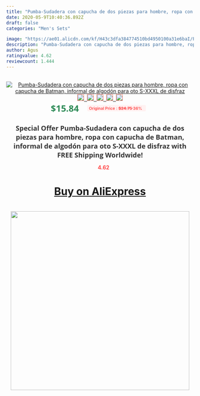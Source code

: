 ```yaml
---
title: "Pumba-Sudadera con capucha de dos piezas para hombre, ropa con capucha de Batman, informal de algodón para oto S-XXXL de disfraz"
date: 2020-05-9T10:40:36.892Z
draft: false
categories: "Men's Sets"

image: "https://ae01.alicdn.com/kf/H43c3dfa384774510bd4950100a31e6baI/Pumba-Sudadera-con-capucha-de-dos-piezas-para-hombre-ropa-con-capucha-de-Batman-informal-de.jpg"
description: "Pumba-Sudadera con capucha de dos piezas para hombre, ropa con capucha de Batman, informal de algodón para oto S-XXXL de disfraz"
author: Agus
ratingvalue: 4.62
reviewcount: 1.444
---
```

<br>
<div style="text-align: center;">
<a href="https://s.click.aliexpress.com/e/_9uNxNL" target="_blank" rel="nofollow noopener noreferrer"><img alt="Pumba-Sudadera con capucha de dos piezas para hombre, ropa con capucha de Batman, informal de algodón para oto S-XXXL de disfraz" class="magnifier-image" src="https://ae01.alicdn.com/kf/H43c3dfa384774510bd4950100a31e6baI/Pumba-Sudadera-con-capucha-de-dos-piezas-para-hombre-ropa-con-capucha-de-Batman-informal-de.jpg_640x640.jpg">
<br>
<img style="border:1px solid salmon" src="https://ae01.alicdn.com/kf/H43c3dfa384774510bd4950100a31e6baI/Pumba-Sudadera-con-capucha-de-dos-piezas-para-hombre-ropa-con-capucha-de-Batman-informal-de.jpg_120x120.jpg">&nbsp;&nbsp;<img style="border:1px solid salmon" src="https://ae01.alicdn.com/kf/He7880df7a3f0462bbcce655a45242958m/Pumba-Sudadera-con-capucha-de-dos-piezas-para-hombre-ropa-con-capucha-de-Batman-informal-de.jpg_120x120.jpg">&nbsp;&nbsp;<img style="border:1px solid salmon" src="https://ae01.alicdn.com/kf/H45b870da204a4bb2b247102c53333c1c4/Pumba-Sudadera-con-capucha-de-dos-piezas-para-hombre-ropa-con-capucha-de-Batman-informal-de.jpg_120x120.jpg">&nbsp;&nbsp;<img style="border:1px solid salmon" src="https://ae01.alicdn.com/kf/H8b064b77d437423d8f9573a5b361b444i/Pumba-Sudadera-con-capucha-de-dos-piezas-para-hombre-ropa-con-capucha-de-Batman-informal-de.jpg_120x120.jpg">&nbsp;&nbsp;<img style="border:1px solid salmon" src="https://ae01.alicdn.com/kf/Hf7f023c989284acca08cea994c835dbeR/Pumba-Sudadera-con-capucha-de-dos-piezas-para-hombre-ropa-con-capucha-de-Batman-informal-de.jpg_120x120.jpg"></a></div><br0>
<div style="text-align: center;"><span style="background-color: white; border: 0px; box-sizing: border-box; color: seagreen; display: inline-block; font-family: &quot;open sans&quot; , &quot;arial&quot; , &quot;helvetica&quot; , sans-serif , &quot;heiti&quot;; font-size: 24px; font-stretch: inherit; font-weight: 700; line-height: inherit; margin: 0px 10px 0px 0px; padding: 0px; vertical-align: middle;">$15.84 </span>
<span style="background: rgb(255 , 241 , 241); border-radius: 3px; border: 0px; box-sizing: border-box; color: #ff4747; display: inline-block; font-family: inherit; font-size: 12px; font-stretch: inherit; font-style: inherit; font-variant: inherit; font-weight: 600; line-height: inherit; margin: 0px; padding: 2px 5px; transform: scale(0.9); vertical-align: middle;">Original Price : <b style="text-decoration: line-through;">$24.75 </b> 36%&nbsp;&nbsp;</span></div>
<h1 style="color: #333333; display: inline-block; font-family: &quot;open sans&quot; , &quot;arial&quot; , &quot;helvetica&quot; , sans-serif , &quot;heiti&quot;; font-size: 18px; font-stretch: inherit; font-weight: 700; text-align: center;">Special Offer Pumba-Sudadera con capucha de dos piezas para hombre, ropa con capucha de Batman, informal de algodón para oto S-XXXL de disfraz with FREE Shipping Worldwide!</h1>
<div style="color: #ff4747; text-align: center;">
<img src="https://4.bp.blogspot.com/-M0ZcTcb-5uY/XleCXlxnR4I/AAAAAAAAAEc/OrjgMkXV1oMQFaCRZj5HQwOCBcu3w1FegCPcBGAYYCw/s1600/star.png" style="height: 15px;">&nbsp;<b>4.62</b></div>
<div class="button_cont" align="center"><a class="buynow_a" href="https://s.click.aliexpress.com/e/_9uNxNL" target="_blank" rel="nofollow noopener noreferrer"><H1>Buy on AliExpress</H1></a></div><br>
<div class="separator" style="clear: both; text-align: center;">
<img src="https://lh3.googleusercontent.com/-pTy5HemUv9M/XlePHvY0dAI/AAAAAAAAAE4/0nX5iRUoIWY8eMW9Dpxeirr157OZliDIgCLcBGAsYHQ/s1600/badge.gif" width="480">
</div>
